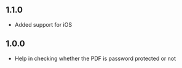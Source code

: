 ## 1.1.0
* Added support for iOS


## 1.0.0
* Help in checking whether the PDF is password protected or not
